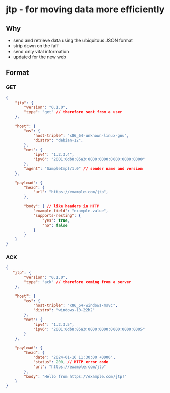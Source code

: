 # jtp - for moving data more efficiently

## Why
- send and retrieve data using the ubiquitous JSON format
- strip down on the faff
- send only vital information
- updated for the new web

## Format
### GET
```json
{
    "jtp": {
        "version": "0.1.0",
        "type": "get" // therefore sent from a user
    },

    "host": {
        "os": {
            "host-triple": "x86_64-unknown-linux-gnu",
            "distro": "debian-12",
        },
        "net": {
            "ipv4": "1.2.3.4",
            "ipv6": "2001:0db8:85a3:0000:0000:0000:0000:0000"
        },
        "agent": "SampleImpl/1.0" // sender name and version
    },

    "payload": {
        "head": {
            "url": "https://example.com/jtp",
        },

        "body": { // like headers in HTTP
            "example-field": "example-value",
            "supports-nesting": {
                "yes": true,
                "no": false
            }
        }
    }
}
```

### ACK
```json
{
   "jtp": {
        "version": "0.1.0",
        "type": "ack" // therefore coming from a server
    }, 

    "host": {
        "os": {
            "host-triple": "x86_64-windows-msvc",
            "distro": "windows-10-22h2"
        },
        "net": {
            "ipv4": "1.2.3.5",
            "ipv6": "2001:0db8:85a3:0000:0000:0000:0000:0005"
        }
    },

    "payload": {
        "head": {
            "date": "2024-01-16 11:30:00 +0000",
            "status": 200, // HTTP error code
            "url": "https://example.com/jtp"
        },
        "body": "Hello from https://example.com/jtp!"
    }
}
```